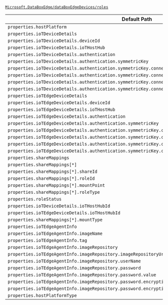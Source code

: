 [`Microsoft.DataBoxEdge/dataBoxEdgeDevices/roles`](https://docs.microsoft.com/en-us/azure/templates/microsoft.databoxedge/databoxedgedevices/roles)

| Default Path | Alias |
|---|---|
| `properties.hostPlatform` | `Microsoft.DataBoxEdge/dataBoxEdgeDevices/roles/IOT.hostPlatform` |
| `properties.ioTDeviceDetails` | `Microsoft.DataBoxEdge/dataBoxEdgeDevices/roles/IOT.ioTDeviceDetails` |
| `properties.ioTDeviceDetails.deviceId` | `Microsoft.DataBoxEdge/dataBoxEdgeDevices/roles/IOT.ioTDeviceDetails.deviceId` |
| `properties.ioTDeviceDetails.ioTHostHub` | `Microsoft.DataBoxEdge/dataBoxEdgeDevices/roles/IOT.ioTDeviceDetails.ioTHostHub` |
| `properties.ioTDeviceDetails.authentication` | `Microsoft.DataBoxEdge/dataBoxEdgeDevices/roles/IOT.ioTDeviceDetails.authentication` |
| `properties.ioTDeviceDetails.authentication.symmetricKey` | `Microsoft.DataBoxEdge/dataBoxEdgeDevices/roles/IOT.ioTDeviceDetails.authentication.symmetricKey` |
| `properties.ioTDeviceDetails.authentication.symmetricKey.connectionString` | `Microsoft.DataBoxEdge/dataBoxEdgeDevices/roles/IOT.ioTDeviceDetails.authentication.symmetricKey.connectionString` |
| `properties.ioTDeviceDetails.authentication.symmetricKey.connectionString.value` | `Microsoft.DataBoxEdge/dataBoxEdgeDevices/roles/IOT.ioTDeviceDetails.authentication.symmetricKey.connectionString.value` |
| `properties.ioTDeviceDetails.authentication.symmetricKey.connectionString.encryptionCertThumbprint` | `Microsoft.DataBoxEdge/dataBoxEdgeDevices/roles/IOT.ioTDeviceDetails.authentication.symmetricKey.connectionString.encryptionCertThumbprint` |
| `properties.ioTDeviceDetails.authentication.symmetricKey.connectionString.encryptionAlgorithm` | `Microsoft.DataBoxEdge/dataBoxEdgeDevices/roles/IOT.ioTDeviceDetails.authentication.symmetricKey.connectionString.encryptionAlgorithm` |
| `properties.ioTEdgeDeviceDetails` | `Microsoft.DataBoxEdge/dataBoxEdgeDevices/roles/IOT.ioTEdgeDeviceDetails` |
| `properties.ioTEdgeDeviceDetails.deviceId` | `Microsoft.DataBoxEdge/dataBoxEdgeDevices/roles/IOT.ioTEdgeDeviceDetails.deviceId` |
| `properties.ioTEdgeDeviceDetails.ioTHostHub` | `Microsoft.DataBoxEdge/dataBoxEdgeDevices/roles/IOT.ioTEdgeDeviceDetails.ioTHostHub` |
| `properties.ioTEdgeDeviceDetails.authentication` | `Microsoft.DataBoxEdge/dataBoxEdgeDevices/roles/IOT.ioTEdgeDeviceDetails.authentication` |
| `properties.ioTEdgeDeviceDetails.authentication.symmetricKey` | `Microsoft.DataBoxEdge/dataBoxEdgeDevices/roles/IOT.ioTEdgeDeviceDetails.authentication.symmetricKey` |
| `properties.ioTEdgeDeviceDetails.authentication.symmetricKey.connectionString` | `Microsoft.DataBoxEdge/dataBoxEdgeDevices/roles/IOT.ioTEdgeDeviceDetails.authentication.symmetricKey.connectionString` |
| `properties.ioTEdgeDeviceDetails.authentication.symmetricKey.connectionString.value` | `Microsoft.DataBoxEdge/dataBoxEdgeDevices/roles/IOT.ioTEdgeDeviceDetails.authentication.symmetricKey.connectionString.value` |
| `properties.ioTEdgeDeviceDetails.authentication.symmetricKey.connectionString.encryptionCertThumbprint` | `Microsoft.DataBoxEdge/dataBoxEdgeDevices/roles/IOT.ioTEdgeDeviceDetails.authentication.symmetricKey.connectionString.encryptionCertThumbprint` |
| `properties.ioTEdgeDeviceDetails.authentication.symmetricKey.connectionString.encryptionAlgorithm` | `Microsoft.DataBoxEdge/dataBoxEdgeDevices/roles/IOT.ioTEdgeDeviceDetails.authentication.symmetricKey.connectionString.encryptionAlgorithm` |
| `properties.shareMappings` | `Microsoft.DataBoxEdge/dataBoxEdgeDevices/roles/IOT.shareMappings` |
| `properties.shareMappings[*]` | `Microsoft.DataBoxEdge/dataBoxEdgeDevices/roles/IOT.shareMappings[*]` |
| `properties.shareMappings[*].shareId` | `Microsoft.DataBoxEdge/dataBoxEdgeDevices/roles/IOT.shareMappings[*].shareId` |
| `properties.shareMappings[*].roleId` | `Microsoft.DataBoxEdge/dataBoxEdgeDevices/roles/IOT.shareMappings[*].roleId` |
| `properties.shareMappings[*].mountPoint` | `Microsoft.DataBoxEdge/dataBoxEdgeDevices/roles/IOT.shareMappings[*].mountPoint` |
| `properties.shareMappings[*].roleType` | `Microsoft.DataBoxEdge/dataBoxEdgeDevices/roles/IOT.shareMappings[*].roleType` |
| `properties.roleStatus` | `Microsoft.DataBoxEdge/dataBoxEdgeDevices/roles/IOT.roleStatus` |
| `properties.ioTDeviceDetails.ioTHostHubId` | `Microsoft.DataBoxEdge/dataBoxEdgeDevices/roles/IOT.ioTDeviceDetails.ioTHostHubId` |
| `properties.ioTEdgeDeviceDetails.ioTHostHubId` | `Microsoft.DataBoxEdge/dataBoxEdgeDevices/roles/IOT.ioTEdgeDeviceDetails.ioTHostHubId` |
| `properties.shareMappings[*].mountType` | `Microsoft.DataBoxEdge/dataBoxEdgeDevices/roles/IOT.shareMappings[*].mountType` |
| `properties.ioTEdgeAgentInfo` | `Microsoft.DataBoxEdge/dataBoxEdgeDevices/roles/IOT.ioTEdgeAgentInfo` |
| `properties.ioTEdgeAgentInfo.imageName` | `Microsoft.DataBoxEdge/dataBoxEdgeDevices/roles/IOT.ioTEdgeAgentInfo.imageName` |
| `properties.ioTEdgeAgentInfo.tag` | `Microsoft.DataBoxEdge/dataBoxEdgeDevices/roles/IOT.ioTEdgeAgentInfo.tag` |
| `properties.ioTEdgeAgentInfo.imageRepository` | `Microsoft.DataBoxEdge/dataBoxEdgeDevices/roles/IOT.ioTEdgeAgentInfo.imageRepository` |
| `properties.ioTEdgeAgentInfo.imageRepository.imageRepositoryUrl` | `Microsoft.DataBoxEdge/dataBoxEdgeDevices/roles/IOT.ioTEdgeAgentInfo.imageRepository.imageRepositoryUrl` |
| `properties.ioTEdgeAgentInfo.imageRepository.userName` | `Microsoft.DataBoxEdge/dataBoxEdgeDevices/roles/IOT.ioTEdgeAgentInfo.imageRepository.userName` |
| `properties.ioTEdgeAgentInfo.imageRepository.password` | `Microsoft.DataBoxEdge/dataBoxEdgeDevices/roles/IOT.ioTEdgeAgentInfo.imageRepository.password` |
| `properties.ioTEdgeAgentInfo.imageRepository.password.value` | `Microsoft.DataBoxEdge/dataBoxEdgeDevices/roles/IOT.ioTEdgeAgentInfo.imageRepository.password.value` |
| `properties.ioTEdgeAgentInfo.imageRepository.password.encryptionCertThumbprint` | `Microsoft.DataBoxEdge/dataBoxEdgeDevices/roles/IOT.ioTEdgeAgentInfo.imageRepository.password.encryptionCertThumbprint` |
| `properties.ioTEdgeAgentInfo.imageRepository.password.encryptionAlgorithm` | `Microsoft.DataBoxEdge/dataBoxEdgeDevices/roles/IOT.ioTEdgeAgentInfo.imageRepository.password.encryptionAlgorithm` |
| `properties.hostPlatformType` | `Microsoft.DataBoxEdge/dataBoxEdgeDevices/roles/IOT.hostPlatformType` |

